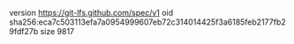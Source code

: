 version https://git-lfs.github.com/spec/v1
oid sha256:eca7c503113efa7a0954999607eb72c314014425f3a6185feb2177fb29fdf27b
size 9817

